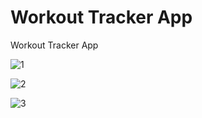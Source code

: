 # Workout Tracker App

Workout Tracker App

![1](https://github.com/BilalSevinc16/Workout_Tracker_App/assets/146417248/19d0b404-2ca8-46ad-92f4-6d307b2dc210)

![2](https://github.com/BilalSevinc16/Workout_Tracker_App/assets/146417248/4cd0ea87-f565-46ee-92c7-ee86eba15842)

![3](https://github.com/BilalSevinc16/Workout_Tracker_App/assets/146417248/a417ca11-a25e-48c9-acbb-e4445880aa30)

